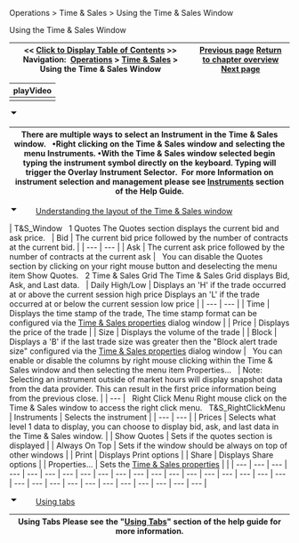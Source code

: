 ﻿


Operations \> Time \& Sales \> Using the Time \& Sales Window






















Using the Time \& Sales Window







| \<\< [Click to Display Table of Contents](timeandsales_usingthetimeandsaleswindow.md) \>\> **Navigation:**     [Operations](operations.md) \> [Time \& Sales](time__sales.md) \> Using the Time \& Sales Window | [Previous page](time__sales.md) [Return to chapter overview](time__sales.md) [Next page](timeandsales_properties.md) |
| --- | --- |
















| playVideo |
| --- |
|  |



![tog_minus](tog_minus.gif)




| There are multiple ways to select an Instrument in the Time \& Sales window.   •Right clicking on the Time \& Sales window and selecting the menu Instruments. •With the Time \& Sales window selected begin typing the instrument symbol directly on the keyboard. Typing will trigger the Overlay Instrument Selector.  For more Information on instrument selection and management please see [Instruments](instruments.md) section of the Help Guide. |
| --- |



![tog_minus](tog_minus.gif)        [Understanding the layout of the Time \& Sales window](javascript:HMToggle('toggle','UnderstandingTheLayoutOfTheTimeSalesWindow','UnderstandingTheLayoutOfTheTimeSalesWindow_ICON'))




| T&S_Window   1 Quotes The Quotes section displays the current bid and ask price.     | Bid | The current bid price followed by the number of contracts at the current bid. | | --- | --- | | Ask | The current ask price followed by the number of contracts at the current ask |      You can disable the Quotes section by clicking on your right mouse button and deselecting the menu item Show Quotes.   2 Time \& Sales Grid The Time \& Sales Grid displays Bid, Ask, and Last data.      | Daily High/Low | Displays an 'H' if the trade occurred at or above the current session high price Displays an 'L' if the trade occurred at or below the current session low price | | --- | --- | | Time | Displays the time stamp of the trade, The time stamp format can be configured via the [Time \& Sales properties](timeandsales_properties.md) dialog window | | Price | Displays the price of the trade | | Size | Displays the volume of the trade | | Block | Displays a 'B' if the last trade size was greater then the "Block alert trade size" configured via the [Time \& Sales properties](timeandsales_properties.md) dialog window |      You can enable or disable the columns by right mouse clicking within the Time \& Sales window and then selecting the menu item Properties...     | Note: Selecting an instrument outside of market hours will display snapshot data from the data provider. This can result in the first price information being from the previous close. | | --- |      Right Click Menu Right mouse click on the Time \& Sales window to access the right click menu.   T&S_RightClickMenu     | Instruments | Selects the instrument | | --- | --- | | Prices | Selects what level 1 data to display, you can choose to display bid, ask, and last data in the Time \& Sales window. | | Show Quotes | Sets if the quotes section is displayed | | Always On Top | Sets if the window should be always on top of other windows | | Print | Displays Print options | | Share | Displays Share options | | Properties... | Sets the [Time \& Sales properties](timeandsales_properties.md) | |
| --- | --- | --- | --- | --- | --- | --- | --- | --- | --- | --- | --- | --- | --- | --- | --- | --- | --- | --- | --- | --- | --- | --- | --- | --- | --- | --- | --- | --- | --- |



![tog_minus](tog_minus.gif)        [Using tabs](javascript:HMToggle('toggle','UsingTabs','UsingTabs_ICON'))




| Using Tabs Please see the "[Using Tabs](using_tabs.md)" section of the help guide for more information. |
| --- |










